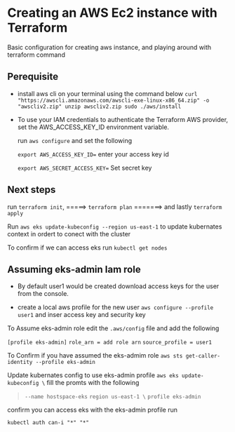# Creating an AWS Ec2 instance with Terraform

Basic configuration for creating aws instance, and playing around with terraform command


## Perequisite

- install aws cli  on your terminal  using the command below
`curl "https://awscli.amazonaws.com/awscli-exe-linux-x86_64.zip" -o "awscliv2.zip"
unzip awscliv2.zip
sudo ./aws/install`

- To use your IAM credentials to authenticate the Terraform AWS provider, set the AWS_ACCESS_KEY_ID environment variable.
   
   run `aws configure` and set the following

  `export AWS_ACCESS_KEY_ID=` enter your access key id
  
  `export AWS_SECRET_ACCESS_KEY=` Set secret key
  
  
## Next steps
run `terraform init`, =====> `terraform plan` =======> and lastly `terraform apply`


Run `aws eks update-kubeconfig --region us-east-1` to update kubernates context in ordert to conect with the cluster

To confirm if we can access eks run `kubectl get nodes`

## Assuming eks-admin Iam role

- By default user1 would be created download access keys for the user from the console.

- create a local aws profile for the new user `aws configure --profile user1` and inser access key and security key

To Assume eks-admin role edit the `.aws/config` file and add the following

`[profile eks-admin]`
`role_arn = add role arn`
`source_profile = user1`

To Confirm if you have assumed the eks-admim role `aws sts get-caller-identity --profile eks-admin`

Update kubernates config to use eks-admin profile `aws eks update-kubeconfig \` fill the promts with the following

> `--name hostspace-eks`
> `region us-east-1 \`
> `profile eks-admin`

confirm you can access eks with the eks-admin profile run

`kubectl auth can-i "*" "*"`




 

